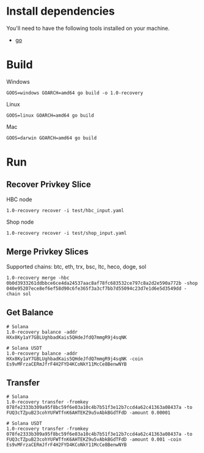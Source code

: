 # Install dependencies

You'll need to have the following tools installed on your machine.

- [go](https://golang.org/)

# Build

Windows
```
GOOS=windows GOARCH=amd64 go build -o 1.0-recovery
```

Linux
```
GOOS=linux GOARCH=amd64 go build
```

Mac
```
GOOS=darwin GOARCH=amd64 go build
```

# Run 

## Recover Privkey Slice

HBC node
```
1.0-recovery recover -i test/hbc_input.yaml
```

Shop node
```
1.0-recovery recover -i test/shop_input.yaml
```

## Merge Privkey Slices

Supported chains: btc, eth, trx, bsc, ltc, heco, doge, sol

```
1.0-recovery merge -hbc 0b0d3933261ddbbce6ce4da24537aac8af78fc683532ce797c8a2d2e590a772b -shop 040e95207ece8ef6ef58d90c6fe365f3a3cf7bb7d55094c23d7e1d6e5d3549dd -chain sol
```

## Get Balance

```
# Solana
1.0-recovery balance -addr HXx8Ky1aY7GBLUghbadKais5QHdeJfdQ7mmgR9j4sqNK

# Solana USDT
1.0-recovery balance -addr HXx8Ky1aY7GBLUghbadKais5QHdeJfdQ7mmgR9j4sqNK -coin Es9vMFrzaCERmJfrF4H2FYD4KCoNkY11McCe8BenwNYB
```

## Transfer

```
# Solana
1.0-recovery transfer -fromkey 078fe2333b309a95f8bc59f6e03a10c4b7b51f3e12b7ccd4a62c41363a08437a -to FUQ3cTZpuB23cohYUFWTfnK6AHTEKZ9u5vAbkBGdTFdD -amount 0.00001

# Solana USDT
1.0-recovery transfer -fromkey 078fe2333b309a95f8bc59f6e03a10c4b7b51f3e12b7ccd4a62c41363a08437a -to FUQ3cTZpuB23cohYUFWTfnK6AHTEKZ9u5vAbkBGdTFdD -amount 0.001 -coin Es9vMFrzaCERmJfrF4H2FYD4KCoNkY11McCe8BenwNYB
```
